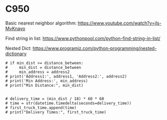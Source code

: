 # C950

Basic nearest neighbor algorithm: https://www.youtube.com/watch?v=jls-MvKnayo

Find string in list: https://www.pythonpool.com/python-find-string-in-list/

Nested Dict: https://www.programiz.com/python-programming/nested-dictionary



    # if min_dist >= distance_between:
    #     min_dist = distance_between
    #     min_address = address2
    # print('Address1:', address1, 'Address2:', address2)
    # print('Min Address:', min_address)
    # print("Min Distance:", min_dist)
    
    
    # delivery_time = (min_dist / 18) * 60 * 60
    # time = str(datetime.timedelta(seconds=delivery_time))
    # first_truck_time.append(time)
    # print("Delivery Times:", first_truck_time)